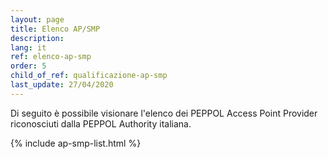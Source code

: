 ```yaml
---
layout: page
title: Elenco AP/SMP
description:
lang: it
ref: elenco-ap-smp
order: 5
child_of_ref: qualificazione-ap-smp
last_update: 27/04/2020
---
```


Di seguito è possibile visionare l'elenco dei PEPPOL Access Point Provider
riconosciuti dalla PEPPOL Authority italiana.

{% include ap-smp-list.html %}
